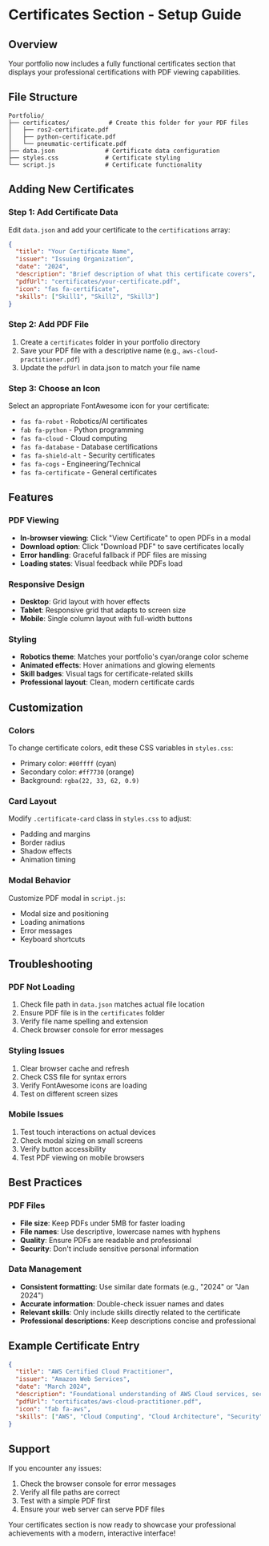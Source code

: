 # Certificates Section - Setup Guide

## Overview
Your portfolio now includes a fully functional certificates section that displays your professional certifications with PDF viewing capabilities.

## File Structure
```
Portfolio/
├── certificates/           # Create this folder for your PDF files
│   ├── ros2-certificate.pdf
│   ├── python-certificate.pdf
│   └── pneumatic-certificate.pdf
├── data.json              # Certificate data configuration
├── styles.css             # Certificate styling
└── script.js              # Certificate functionality
```

## Adding New Certificates

### Step 1: Add Certificate Data
Edit `data.json` and add your certificate to the `certifications` array:

```json
{
  "title": "Your Certificate Name",
  "issuer": "Issuing Organization",
  "date": "2024",
  "description": "Brief description of what this certificate covers",
  "pdfUrl": "certificates/your-certificate.pdf",
  "icon": "fas fa-certificate",
  "skills": ["Skill1", "Skill2", "Skill3"]
}
```

### Step 2: Add PDF File
1. Create a `certificates` folder in your portfolio directory
2. Save your PDF file with a descriptive name (e.g., `aws-cloud-practitioner.pdf`)
3. Update the `pdfUrl` in data.json to match your file name

### Step 3: Choose an Icon
Select an appropriate FontAwesome icon for your certificate:
- `fas fa-robot` - Robotics/AI certificates
- `fab fa-python` - Python programming
- `fas fa-cloud` - Cloud computing
- `fas fa-database` - Database certifications
- `fas fa-shield-alt` - Security certificates
- `fas fa-cogs` - Engineering/Technical
- `fas fa-certificate` - General certificates

## Features

### PDF Viewing
- **In-browser viewing**: Click "View Certificate" to open PDFs in a modal
- **Download option**: Click "Download PDF" to save certificates locally
- **Error handling**: Graceful fallback if PDF files are missing
- **Loading states**: Visual feedback while PDFs load

### Responsive Design
- **Desktop**: Grid layout with hover effects
- **Tablet**: Responsive grid that adapts to screen size
- **Mobile**: Single column layout with full-width buttons

### Styling
- **Robotics theme**: Matches your portfolio's cyan/orange color scheme
- **Animated effects**: Hover animations and glowing elements
- **Skill badges**: Visual tags for certificate-related skills
- **Professional layout**: Clean, modern certificate cards

## Customization

### Colors
To change certificate colors, edit these CSS variables in `styles.css`:
- Primary color: `#00ffff` (cyan)
- Secondary color: `#ff7730` (orange)
- Background: `rgba(22, 33, 62, 0.9)`

### Card Layout
Modify `.certificate-card` class in `styles.css` to adjust:
- Padding and margins
- Border radius
- Shadow effects
- Animation timing

### Modal Behavior
Customize PDF modal in `script.js`:
- Modal size and positioning
- Loading animations
- Error messages
- Keyboard shortcuts

## Troubleshooting

### PDF Not Loading
1. Check file path in `data.json` matches actual file location
2. Ensure PDF file is in the `certificates` folder
3. Verify file name spelling and extension
4. Check browser console for error messages

### Styling Issues
1. Clear browser cache and refresh
2. Check CSS file for syntax errors
3. Verify FontAwesome icons are loading
4. Test on different screen sizes

### Mobile Issues
1. Test touch interactions on actual devices
2. Check modal sizing on small screens
3. Verify button accessibility
4. Test PDF viewing on mobile browsers

## Best Practices

### PDF Files
- **File size**: Keep PDFs under 5MB for faster loading
- **File names**: Use descriptive, lowercase names with hyphens
- **Quality**: Ensure PDFs are readable and professional
- **Security**: Don't include sensitive personal information

### Data Management
- **Consistent formatting**: Use similar date formats (e.g., "2024" or "Jan 2024")
- **Accurate information**: Double-check issuer names and dates
- **Relevant skills**: Only include skills directly related to the certificate
- **Professional descriptions**: Keep descriptions concise and professional

## Example Certificate Entry

```json
{
  "title": "AWS Certified Cloud Practitioner",
  "issuer": "Amazon Web Services",
  "date": "March 2024",
  "description": "Foundational understanding of AWS Cloud services, security, architecture, pricing, and support",
  "pdfUrl": "certificates/aws-cloud-practitioner.pdf",
  "icon": "fab fa-aws",
  "skills": ["AWS", "Cloud Computing", "Cloud Architecture", "Security"]
}
```

## Support
If you encounter any issues:
1. Check the browser console for error messages
2. Verify all file paths are correct
3. Test with a simple PDF first
4. Ensure your web server can serve PDF files

Your certificates section is now ready to showcase your professional achievements with a modern, interactive interface!
